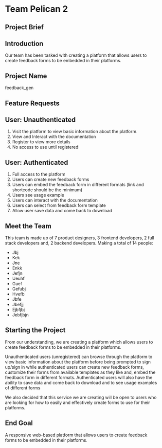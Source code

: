 # Team Pelican 2

## Project Brief

## Introduction
Our team has been tasked with creating a platform that allows users to create feedback forms to be embedded in their platforms.

## Project Name
feedback_gen

## Feature Requests

## User: Unauthenticated
1.	Visit the platform to view basic information about the platform.
2.	View and Interact with the documentation
3.	Register to view more details
4.	No access to use until registered

## User: Authenticated
1.	Full access to the platform
2.	Users can create new feedback forms
3.	Users can embed the feedback form in different formats (link and shortcode should be the minimum)
4.	Users see usage example
5.	Users can interact with the documentation
6.	Users can select from feedback form template
7.	Allow user save data and come back to download

## Meet the Team
This team is made up of 7 product designers, 3 frontend developers, 2 full stack developers and, 2 backend developers. Making a total of 14 people:

*	Jbj
*	Kek
*	Jne
*	Enkk
*	Jefjn
*	Ueuhf
*	Guef
*	Gefubj
*	Hvefb
*	Jbfe
*	Jbefjj
*	Ejbfjbj
*	Jebfjbjn

## Starting the Project

From our understanding, we are creating a platform which allows users to create feedback forms to be embedded in their platforms.

Unauthenticated users (unregistered) can browse through  the platform to view basic information about the platform before being prompted to sign up/sign in while authenticated users can create new feedback forms, customize their forms from available templates as they like and, embed the feedback form in different formats.
Authenticated users will also have the ability to save data and come back to download and to see usage examples of different forms
 
We also decided that this service we are creating will be open to users who are looking for how to easily and effectively create forms to use for their platforms.


## End Goal
A responsive web-based platform that allows users to create feedback forms to be embedded in their platforms.
